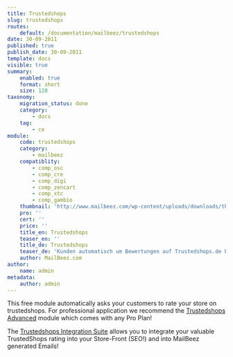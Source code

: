 ```yaml
---
title: Trustedshops
slug: trustedshops
routes:
    default: /documentation/mailbeez/trustedshops
date: 30-09-2011
published: true
publish_date: 30-09-2011
template: docs
visible: true
summary:
    enabled: true
    format: short
    size: 128
taxonomy:
    migration_status: done
    category:
        - docs
    tag:
        - ce
module:
    code: trustedshops
    category:
        - mailbeez
    compatiblity:
        - comp_osc
        - comp_cre
        - comp_digi
        - comp_zencart
        - comp_xtc
        - comp_gambio
    thumbnail: 'http://www.mailbeez.com/wp-content/uploads/downloads/thumbnails/2011/09/icon_323.png'
    pro: ''
    cert: ''
    price: ''
    title_en: Trustedshops
    teaser_en: ''
    title_de: Trustedshops
    teaser_de: 'Kunden automatisch um Bewertungen auf Trustedshops.de bitten'
    author: MailBeez.com
author:
    name: admin
metadata:
    author: admin
---
```


This free module automatically asks your customers to rate your store on trustedshops. For professional application we recommend the [Trustedshops Advanced](/documentation/mailbeez/trustedshops_advanced) module which comes with any Pro Plan!

The [Trustedshops Integration Suite](/documentation/configbeez/config_trustedshops_rss_importer) allows you to integrate your valuable TrustedShops rating into your Store-Front (SEO!) and into MailBeez generated Emails!
